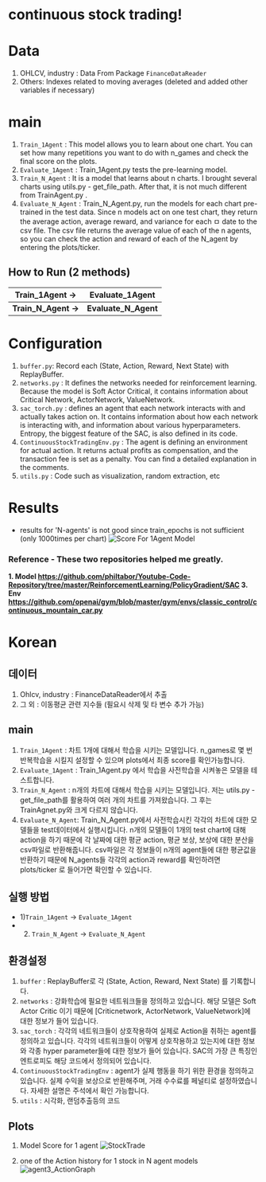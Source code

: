 # continuous stock trading!

# Data 
1. OHLCV, industry : Data From Package `FinanceDataReader`
2. Others: Indexes related to moving averages (deleted and added other variables if necessary)
   
# main
1. `Train_1Agent` : This model allows you to learn about one chart. You can set how many repetitions you want to do with n_games and check the final score on the plots. 
2. `Evaluate_1Agent` : Train_1Agent.py tests the pre-learning model. 
3. `Train_N_Agent` : It is a model that learns about n charts. I brought several charts using utils.py - get_file_path. After that, it is not much different from TrainAgent.py . 
4. `Evaluate_N_Agent` : Train_N_Agent.py, run the models for each chart pre-trained in the test data. Since n models act on one test chart, they return the average action, average reward, and variance for each ㅁ date to the csv file. The csv file returns the average value of each of the n agents, so you can check the action and reward of each of the N_agent by entering the plots/ticker. 

## How to Run (2 methods)
|Train_1Agent -> | Evaluate_1Agent |
|--|--|
|  **Train_N_Agent ->**|  **Evaluate_N_Agent**|


# Configuration 
1. `buffer.py`: Record each (State, Action, Reward, Next State) with ReplayBuffer. 
2. `networks.py` : It defines the networks needed for reinforcement learning. Because the model is Soft Actor Critical, it contains information about Critical Network, ActorNetwork, ValueNetwork. 
3. `sac_torch.py` : defines an agent that each network interacts with and actually takes action on. It contains information about how each network is interacting with, and information about various hyperparameters. 
                  Entropy, the biggest feature of the SAC, is also defined in its code.
4. `ContinuousStockTradingEnv.py` : The agent is defining an environment for actual action. It returns actual profits as compensation, and the transaction fee is set as a penalty. You can find a detailed explanation in the comments. 
5. `utils.py` : Code such as visualization, random extraction, etc

# Results 
* results for 'N-agents' is not good since train_epochs is not sufficient (only 1000times per chart) 
![Score For 1Agent Model](https://drive.google.com/file/d/1qGOGfRTqZfChMv894yZXqRJE7XWBxlDu/view?usp=drive_link)



### Reference - These two repositories helped me greatly. 
**1. Model 
https://github.com/philtabor/Youtube-Code-Repository/tree/master/ReinforcementLearning/PolicyGradient/SAC
3.  Env https://github.com/openai/gym/blob/master/gym/envs/classic_control/continuous_mountain_car.py**

# Korean

## 데이터 
1. Ohlcv, industry : FinanceDataReader에서 추출
2. 그 외 : 이동평균 관련 지수들 (필요시 삭제 및 타 변수 추가 가능)
   
## main
1. `Train_1Agent` : 차트 1개에 대해서 학습을 시키는 모델입니다. n_games로 몇 번 반복학습을 시킬지 설정할 수 있으며 plots에서 최종 score를 확인가능합니다. 
2. `Evaluate_1Agent` : Train_1Agent.py 에서 학습을 사전학습을 시켜놓은 모델을 테스트합니다. 
3. `Train_N_Agent` : n개의 차트에 대해서 학습을 시키는 모델입니다. 저는 utils.py - get_file_path를 활용하여 여러 개의 차트를 가져왔습니다. 그 후는 TrainAgnet.py와 크게 다르지 않습니다. 
4. `Evaluate_N_Agent`: Train_N_Agent.py에서 사전학습시킨 각각의 차트에 대한 모델들을 test데이터에서 실행시킵니다. n개의 모델들이 1개의 test chart에 대해 action을 하기 때문에 각 날짜에 대한 평균 action, 평균 보상, 보상에 대한 분산을 csv파일로 반환해줍니다. csv파일은 각 정보들이 n개의 agent들에 대한  평균값을 반환하기 때문에 N_agents들 각각의 action과 reward를 확인하려면 plots/ticker 로 들어가면 확인할 수 있습니다. 

## 실행 방법 
* 1)`Train_1Agent` -> `Evaluate_1Agent` 
* 2) `Train_N_Agent` -> `Evaluate_N_Agent`

## 환경설정 
1. `buffer` : ReplayBuffer로 각 (State, Action, Reward, Next State) 를 기록합니다. 
2. `networks` : 강화학습에 필요한 네트워크들을 정의하고 있습니다. 해당 모델은 Soft Actor Critic 이기 때문에 [Criticnetwork, ActorNetwork, ValueNetwork]에 대한 정보가 들어 있습니다. 
3. `sac_torch` : 각각의 네트워크들이 상호작용하여 실제로 Action을 취하는 agent를 정의하고 있습니다. 각각의 네트워크들이 어떻게 상호작용하고 있는지에 대한 정보와 각종 hyper parameter들에 대한 정보가 들어 있습니다.  SAC의 가장 큰 특징인 엔트로피도 해당 코드에서 정의되어 있습니다.
4. `ContinuousStockTradingEnv`  : agent가 실제 행동을 하기 위한 환경을 정의하고 있습니다. 실제 수익을 보상으로 반환해주며, 거래 수수료를 페널티로 설정하였습니다. 자세한 설명은 주석에서 확인 가능합니다. 
5. `utils` : 시각화, 랜덤추출등의 코드


## Plots
1. Model Score for 1 agent
![StockTrade](https://github.com/Sigma-Flip/StockTrading_SoftActorCritic_KR_EN/assets/138303561/c7f39e6e-3aed-4950-9ec1-4d5d98848517)

2. one of the Action history for 1 stock in N agent models
![agent3_ActionGraph](https://github.com/Sigma-Flip/StockTrading_SoftActorCritic_KR_EN/assets/138303561/d7036067-6991-4018-80a3-729bf048a275)



